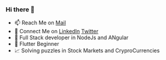 ### Hi there 👋

- 📫 Reach Me on [Mail](mailto:yabisharfath7@gmail.com)
- 🤝 Connect Me on [LinkedIn](https://www.linkedin.com/in/yabish-arfath/) [Twitter](https://twitter.com/YabishArfath)
- 🎯 Full Stack developer in NodeJs and ANgular
- 📱 Flutter Beginner
- 📈 Solving puzzles in Stock Markets and CryproCurrencies
